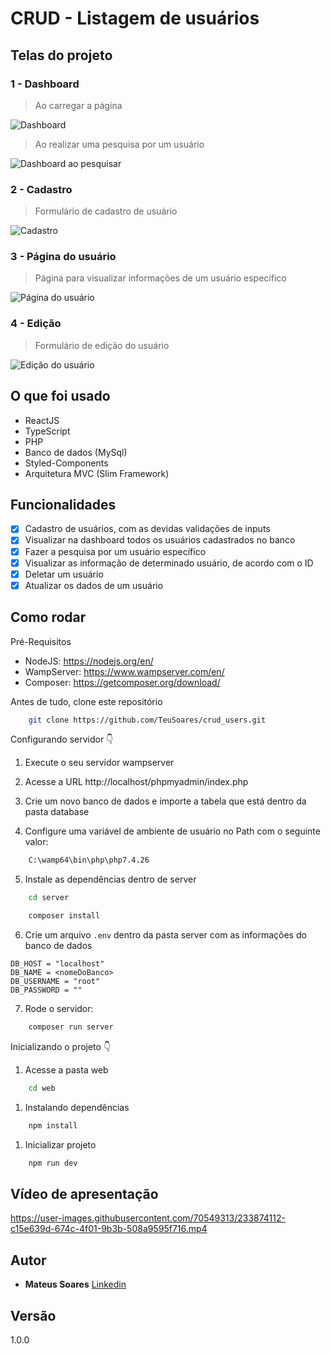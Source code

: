 # CRUD - Listagem de usuários

## Telas do projeto

### 1 - Dashboard
> Ao carregar a página

![Dashboard](https://i.imgur.com/mBZQ753.png)

> Ao realizar uma pesquisa por um usuário

![Dashboard ao pesquisar](https://i.imgur.com/34jh75I.png)

### 2 - Cadastro
> Formulário de cadastro de usuário

![Cadastro](https://i.imgur.com/UjpfPiH.png)

### 3 - Página do usuário
> Página para visualizar informações de um usuário específico

![Página do usuário](https://i.imgur.com/CXOPOAq.png)

### 4 - Edição
> Formulário de edição do usuário

![Edição do usuário](https://i.imgur.com/466Z4LE.png)

## O que foi usado

* ReactJS
* TypeScript
* PHP
* Banco de dados (MySql)
* Styled-Components
* Arquitetura MVC (Slim Framework)

## Funcionalidades
* [x] Cadastro de usuários, com as devidas validações de inputs
* [x] Visualizar na dashboard todos os usuários cadastrados no banco
* [x] Fazer a pesquisa por um usuário específico
* [x] Visualizar as informação de determinado usuário, de acordo com o ID
* [x] Deletar um usuário
* [x] Atualizar os dados de um usuário

## Como rodar

Pré-Requisitos
* NodeJS: https://nodejs.org/en/
* WampServer: https://www.wampserver.com/en/
* Composer: https://getcomposer.org/download/
  
Antes de tudo, clone este repositório
```bash
    git clone https://github.com/TeuSoares/crud_users.git
```

Configurando servidor 👇
1. Execute o seu servidor wampserver

2. Acesse a URL http://localhost/phpmyadmin/index.php
   
3. Crie um novo banco de dados e importe a tabela que está dentro da pasta database
   
4. Configure uma variável de ambiente de usuário no Path com o seguinte valor:
```bash
    C:\wamp64\bin\php\php7.4.26
```
  
5. Instale as dependências dentro de server
```bash
    cd server
```
```bash
    composer install
```

6. Crie um arquivo `.env` dentro da pasta server com as informações do banco de dados
```
DB_HOST = "localhost"
DB_NAME = <nomeDoBanco>
DB_USERNAME = "root"
DB_PASSWORD = ""
```

7. Rode o servidor:
```bash
    composer run server
```

Inicializando o projeto 👇

1. Acesse a pasta web
```bash
    cd web
```

1. Instalando dependências
```bash
    npm install
```

1. Inicializar projeto
```bash
    npm run dev
```

## Vídeo de apresentação

https://user-images.githubusercontent.com/70549313/233874112-c15e639d-674c-4f01-9b3b-508a9595f716.mp4

## Autor

* **Mateus Soares** [Linkedin](https://www.linkedin.com/in/mateus-soares-santos/)

## Versão

1.0.0
